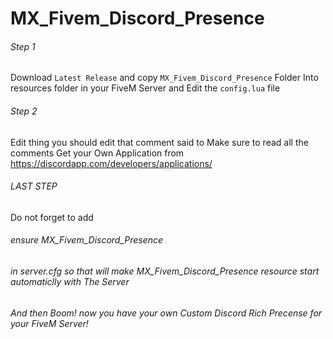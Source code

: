 # MX_Fivem_Discord_Presence


###### Step 1
Download `Latest Release` and copy `MX_Fivem_Discord_Presence` Folder Into resources folder in your FiveM Server and Edit the `config.lua` file

###### Step 2
Edit thing you should edit that comment said to Make sure to read all the comments Get your Own Application from https://discordapp.com/developers/applications/

###### LAST STEP
Do not forget to add

###### ensure MX_Fivem_Discord_Presence

###### in server.cfg so that will make MX_Fivem_Discord_Presence resource start automaticlly with The Server

###### And then Boom! now you have your own Custom Discord Rich Precense for your FiveM Server!
